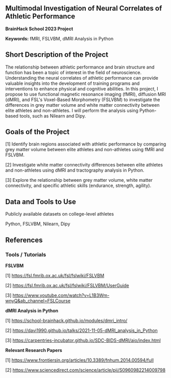 ## Multimodal Investigation of Neural Correlates of Athletic Performance ##
**BrainHack School 2023 Project**

**Keywords:**
fMRI, FSLVBM, dMRI Analysis in Python

## Short Description of the Project
The relationship between athletic performance and brain structure and function has been a topic of interest in the field of neuroscience. Understanding the neural correlates of athletic performance can provide valuable insights into the development of training programs and interventions to enhance physical and cognitive abilities. In this project, I propose to use functional magnetic resonance imaging (fMRI), diffusion MRI (dMRI), and FSL's Voxel-Based Morphometry (FSLVBM) to investigate the differences in grey matter volume and white matter connectivity between elite athletes and non-athletes. I will perform the analysis using Python-based tools, such as Nilearn and Dipy.  

## Goals of the Project
[1] Identify brain regions associated with athletic performance by comparing grey matter volume between elite athletes and non-athletes using fMRI and FSLVBM.

[2] Investigate white matter connectivity differences between elite athletes and non-athletes using dMRI and tractography analysis in Python.

[3] Explore the relationship between grey matter volume, white matter connectivity, and specific athletic skills (endurance, strength, agility).

## Data and Tools to Use 
Publicly available datasets on college-level athletes

Python, FSLVBM, Nilearn, Dipy

## References
### Tools / Tutorials 
**FSLVBM**

[1] https://fsl.fmrib.ox.ac.uk/fsl/fslwiki/FSLVBM

[2] https://fsl.fmrib.ox.ac.uk/fsl/fslwiki/FSLVBM/UserGuide

[3] https://www.youtube.com/watch?v=L1B3Wm-wnyQ&ab_channel=FSLCourse

**dMRI Analysis in Python**

[1] https://school-brainhack.github.io/modules/dmri_intro/

[2] https://davi1990.github.io/talks/2021-11-05-dMRI_analysis_in_Python

[3] https://carpentries-incubator.github.io/SDC-BIDS-dMRI/aio/index.html

**Relevant Research Papers**

[1] https://www.frontiersin.org/articles/10.3389/fnhum.2014.00594/full

[2] https://www.sciencedirect.com/science/article/pii/S0960982214009798
